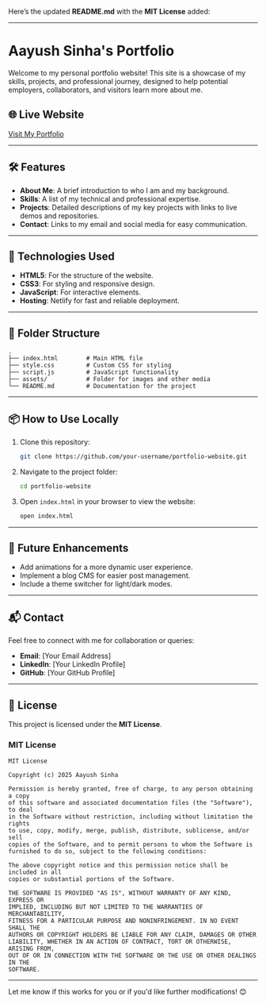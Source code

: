 Here’s the updated **README.md** with the **MIT License** added:  

---

# Aayush Sinha's Portfolio  

Welcome to my personal portfolio website! This site is a showcase of my skills, projects, and professional journey, designed to help potential employers, collaborators, and visitors learn more about me.  

## 🌐 Live Website  

[Visit My Portfolio](https://aayushsinhaportfolio.netlify.app/)  

---  

## 🛠 Features  

- **About Me**: A brief introduction to who I am and my background.  
- **Skills**: A list of my technical and professional expertise.  
- **Projects**: Detailed descriptions of my key projects with links to live demos and repositories.  
- **Contact**: Links to my email and social media for easy communication.  

---  

## 🚀 Technologies Used  

- **HTML5**: For the structure of the website.  
- **CSS3**: For styling and responsive design.  
- **JavaScript**: For interactive elements.  
- **Hosting**: Netlify for fast and reliable deployment.  

---  

## 📂 Folder Structure  

```
.
├── index.html        # Main HTML file
├── style.css         # Custom CSS for styling
├── script.js         # JavaScript functionality
├── assets/           # Folder for images and other media
└── README.md         # Documentation for the project
```  

---  

## 📦 How to Use Locally  

1. Clone this repository:  
   ```bash
   git clone https://github.com/your-username/portfolio-website.git
   ```  
2. Navigate to the project folder:  
   ```bash
   cd portfolio-website
   ```  
3. Open `index.html` in your browser to view the website:  
   ```bash
   open index.html
   ```  

---  

## 🌟 Future Enhancements  

- Add animations for a more dynamic user experience.  
- Implement a blog CMS for easier post management.  
- Include a theme switcher for light/dark modes.  

---  

## 📬 Contact  

Feel free to connect with me for collaboration or queries:  

- **Email**: [Your Email Address]  
- **LinkedIn**: [Your LinkedIn Profile]  
- **GitHub**: [Your GitHub Profile]  

---  

## 📝 License  

This project is licensed under the **MIT License**.  

### MIT License  

```
MIT License  

Copyright (c) 2025 Aayush Sinha  

Permission is hereby granted, free of charge, to any person obtaining a copy  
of this software and associated documentation files (the "Software"), to deal  
in the Software without restriction, including without limitation the rights  
to use, copy, modify, merge, publish, distribute, sublicense, and/or sell  
copies of the Software, and to permit persons to whom the Software is  
furnished to do so, subject to the following conditions:  

The above copyright notice and this permission notice shall be included in all  
copies or substantial portions of the Software.  

THE SOFTWARE IS PROVIDED "AS IS", WITHOUT WARRANTY OF ANY KIND, EXPRESS OR  
IMPLIED, INCLUDING BUT NOT LIMITED TO THE WARRANTIES OF MERCHANTABILITY,  
FITNESS FOR A PARTICULAR PURPOSE AND NONINFRINGEMENT. IN NO EVENT SHALL THE  
AUTHORS OR COPYRIGHT HOLDERS BE LIABLE FOR ANY CLAIM, DAMAGES OR OTHER  
LIABILITY, WHETHER IN AN ACTION OF CONTRACT, TORT OR OTHERWISE, ARISING FROM,  
OUT OF OR IN CONNECTION WITH THE SOFTWARE OR THE USE OR OTHER DEALINGS IN THE  
SOFTWARE.  
```  

---  

Let me know if this works for you or if you'd like further modifications! 😊  
